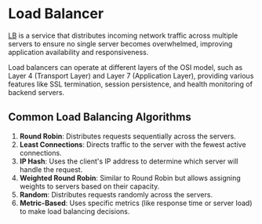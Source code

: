 # Load Balancer

[LB](https://en.wikipedia.org/wiki/Load_balancing_(computing)) is a service that distributes incoming network traffic across multiple servers to ensure no single server becomes overwhelmed, improving application availability and responsiveness.

Load balancers can operate at different layers of the OSI model, such as Layer 4 (Transport Layer) and Layer 7 (Application Layer), providing various features like SSL termination, session persistence, and health monitoring of backend servers. 

## Common Load Balancing Algorithms

1. **Round Robin**: Distributes requests sequentially across the servers.
2. **Least Connections**: Directs traffic to the server with the fewest active connections.
3. **IP Hash**: Uses the client's IP address to determine which server will handle the request.
4. **Weighted Round Robin**: Similar to Round Robin but allows assigning weights to servers based on their capacity.
5. **Random**: Distributes requests randomly across the servers.
6. **Metric-Based**: Uses specific metrics (like response time or server load) to make load balancing decisions.
